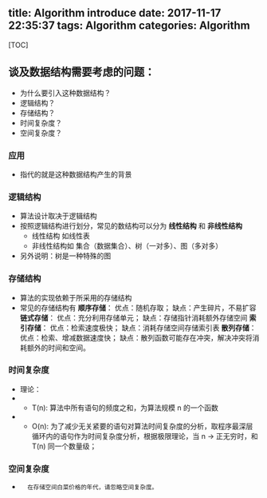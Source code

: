 title: Algorithm introduce
date: 2017-11-17 22:35:37
tags: Algorithm
categories: Algorithm
---
[TOC]
## 谈及数据结构需要考虑的问题：
- 	为什么要引入这种数据结构？
- 	逻辑结构？
- 	存储结构？
- 	时间复杂度？
- 	空间复杂度？

### 应用
- 指代的就是这种数据结构产生的背景

### 逻辑结构
- 算法设计取决于逻辑结构
- 按照逻辑结构进行划分，常见的数结构可以分为 **线性结构** 和 **非线性结构**
	- 	线性结构 如线性表
	- 	非线性结构如 集合（数据集合）、树（一对多）、图（多对多）
- 另外说明：树是一种特殊的图

### 存储结构
- 算法的实现依赖于所采用的存储结构
- 常见的存储结构有
	**顺序存储**： 优点：随机存取；                            缺点：产生碎片，不易扩容
	**链式存储**： 优点：充分利用存储单元；              缺点：存储指针消耗额外存储空间
	**索引存储**： 优点：检索速度极快；                     缺点：消耗存储空间存储索引表
	**散列存储**： 优点：检索、增减数据速度快；        缺点：散列函数可能存在冲突，解决冲突将消耗额外的时间和空间。

### 时间复杂度
- 理论：
- - T(n): 算法中所有语句的频度之和，为算法规模 n 的一个函数
- 	- O(n): 为了减少无关紧要的语句对算法时间复杂度的分析，取程序最深层循环内的语句作为时间复杂度分析，根据极限理论，当 n -> 正无穷时，和 T(n) 同一个数量级；

### 空间复杂度
- 		在存储空间白菜价格的年代，请忽略空间复杂度。
